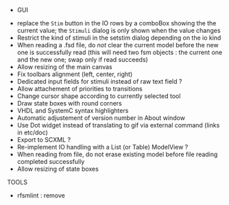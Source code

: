 * GUI
- replace the `Stim` button in the IO rows by a comboBox showing the the current value; the
  `Stimuli` dialog is only shown when the value changes
- Restrict the kind of stimuli in the setstim dialog depending on the io kind
- When reading a .fsd file, do _not_ clear the current model before the new one is  successfully
  read (this will need two fsm objects : the current one and the new one; swap only if read succeeds)
- Allow resizing of the main canvas 
- Fix toolbars alignment (left, center, right)
- Dedicated input fields for stimuli instead of raw text field ?
- Allow attachement of priorities to transitions
- Change cursor shape according to currently selected tool
- Draw state boxes with round corners
- VHDL and SystemC syntax highlighters
- Automatic adjustement of version number in About window
- Use Dot widget instead of translating to gif via external command (links in etc/doc)
- Export to SCXML ?
- Re-implement IO handling with a List (or Table) ModelView ?
- When reading from file, do not erase existing model before file reading completed successfully
- Allow resizing of state boxes

TOOLS
- rfsmlint : remove

